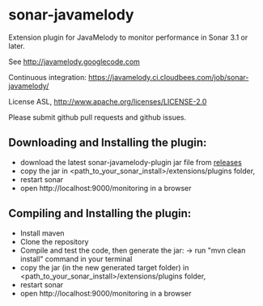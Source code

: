 sonar-javamelody
=========================

Extension plugin for JavaMelody to monitor performance in Sonar 3.1 or later.

See http://javamelody.googlecode.com

Continuous integration: https://javamelody.ci.cloudbees.com/job/sonar-javamelody/

License ASL, http://www.apache.org/licenses/LICENSE-2.0

Please submit github pull requests and github issues.


Downloading and Installing the plugin:
---------------------------------------
 - download the latest sonar-javamelody-plugin jar file from [releases](https://github.com/evernat/sonar-javamelody/releases)
 - copy the jar in \<path_to_your_sonar_install\>/extensions/plugins folder,
 - restart sonar
 - open http://localhost:9000/monitoring in a browser


Compiling and Installing the plugin:
---------------------------------------
 - Install maven
 - Clone the repository
 - Compile and test the code, then generate the jar:
	-> run "mvn clean install" command in your terminal
 - copy the jar (in the new generated target folder) in \<path_to_your_sonar_install\>/extensions/plugins folder,
 - restart sonar
 - open http://localhost:9000/monitoring in a browser
 